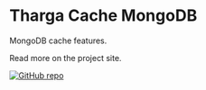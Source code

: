 ﻿# Tharga Cache MongoDB

MongoDB cache features.

Read more on the project site.

[![GitHub repo](https://img.shields.io/github/repo-size/Tharga/Cache?style=flat&logo=github&logoColor=red&label=Repo)](https://github.com/Tharga/Cache)